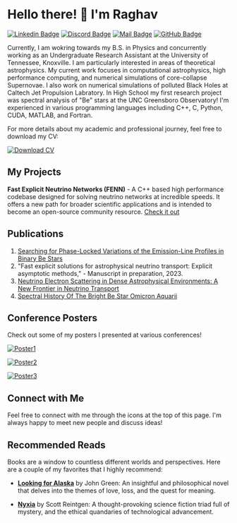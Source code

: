 # Hello there! 👋 I'm Raghav

[![Linkedin Badge](https://img.shields.io/badge/-Raghav_Chari-blue?style=flat-square&logo=Linkedin&logoColor=white&link=https://www.linkedin.com/in/raghav-chari/)](https://www.linkedin.com/in/raghav-chari/) 
[![Discord Badge](https://img.shields.io/badge/-Raghav%239151-7289DA?style=flat-square&logo=discord&logoColor=white)](https://discord.com/users/Raghav#9151)
[![Mail Badge](https://img.shields.io/badge/-rchari1%40tennessee.edu-ea4335?style=flat-square&logo=Gmail&logoColor=white&link=mailto:rchari1@tennessee.edu)](mailto:rchari1@tennessee.edu)
[![GitHub Badge](https://img.shields.io/badge/-Rchari1-181717?style=flat-square&logo=GitHub&logoColor=white&link=https://github.com/Rchari1)](https://github.com/Rchari1)


Currently, I am wokring towards my B.S. in Physics and concurrently working as an Undergraduate Research Assistant at the University of Tennessee, Knoxville. I am particularly interested in areas of theoretical astrophysics. My current work focuses in computational astrophysics, high performance computing, and numerical simulations of core-collapse Supernovae. I also work on numerical simulations of polluted Black Holes at Caltech Jet Propulsion Labratory. In High School my first research project was spectral analysis of "Be" stars at the UNC Greensboro Observatory! I'm experienced in various programming languages including C++, C, Python, CUDA, MATLAB, and Fortran. 





For more details about my academic and professional journey, feel free to download my CV:       

[![Download CV](https://img.shields.io/badge/-Download_CV-2ea44f?style=flat-square&logo=adobe-acrobat-reader&logoColor=white)](https://raw.githubusercontent.com/Rchari1/Rchari1/main/Curriculum_Vitae_RaghavChari.pdf)





## My Projects

**Fast Explicit Neutrino Networks (FENN)** - A C++ based high performance codebase designed for solving neutrino networks at incredible speeds. It offers a new path for broader scientific applications and is intended to become an open-source community resource. [Check it out](https://github.com/Rchari1/FENN)


## Publications

1. [Searching for Phase-Locked Variations of the Emission-Line Profiles in Binary Be Stars](https://doi.org/10.3390/galaxies11040083)
2. "Fast explicit solutions for astrophysical neutrino transport: Explicit asymptotic methods," - Manuscript in preparation, 2023.
3. [Neutrino Electron Scattering in Dense Astrophysical Environments: A New Frontier in Neutrino Transport](https://indico.frib.msu.edu/event/58/contributions/1518/)
4. [Spectral History Of The Bright Be Star Omicron Aquarii](https://baas.aas.org/pub/2021n6i316p06) 

## Conference Posters

Check out some of my posters I presented at various conferences! 

[![Poster1](https://img.shields.io/badge/Poster-Frontiers_in_Nuclear_Astrophysics-orange?style=flat-square)](https://drive.google.com/uc?export=download&id=16F4aEtwxXQFgAFIfXEqlq_r_kxAFJRMg)

[![Poster2](https://img.shields.io/badge/Poster-Indiana_Bloomington_Conference-blue?style=flat-square)](https://drive.google.com/uc?export=download&id=1JsRh0a5dz3Pq1CFec38XivlyfY-X5Fav)

[![Poster3](https://img.shields.io/badge/Poster-238th_American_Astronomical_Society_Meeting-green?style=flat-square)](https://drive.google.com/uc?export=download&id=1IPZFPbK_W6BCTLrqMuDwP4imxzNc7vtA)

## Connect with Me

Feel free to connect with me through the icons at the top of this page. I'm always happy to meet new people and discuss ideas!

## Recommended Reads

Books are a window to countless different worlds and perspectives. Here are a couple of my favorites that I highly recommend:

- [**Looking for Alaska**](https://www.goodreads.com/book/show/99561.Looking_for_Alaska) by John Green: An insightful and philosophical novel that delves into the themes of love, loss, and the quest for meaning.

- [**Nyxia**](https://www.goodreads.com/en/book/show/27426044) by Scott Reintgen: A thought-provoking science fiction triad full of  mystery, and the ethical quandaries of technological advancement.


